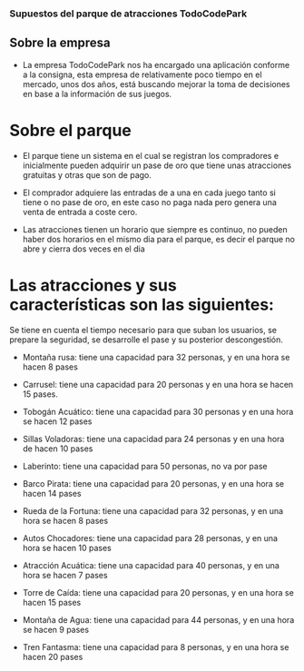 ### Supuestos del parque de atracciones TodoCodePark

## Sobre la empresa

- La empresa TodoCodePark nos ha encargado una aplicación conforme a la consigna, esta empresa de relativamente poco tiempo en el mercado, unos dos años, está buscando mejorar la toma de decisiones en base a la información de sus juegos.

# Sobre el parque

- El parque tiene un sistema en el cual se registran los compradores e inicialmente pueden adquirir un pase de oro que tiene unas atracciones gratuitas y otras que son de pago.

- El comprador adquiere las entradas de a una en cada juego tanto si tiene o no pase de oro, en este caso no paga nada pero genera una venta de entrada a coste cero.

- Las atracciones tienen un horario que siempre es continuo, no pueden haber dos horarios en el mismo dia para el parque, es decir el parque no abre y cierra dos veces en el dia


# Las atracciones y sus características son las siguientes:

Se tiene en cuenta el tiempo necesario para que suban los usuarios, se prepare la seguridad, se desarrolle el pase y su posterior descongestión.

- Montaña rusa: tiene una capacidad para 32 personas, y en una hora se hacen 8 pases

- Carrusel: tiene una capacidad para 20 personas y en una hora se hacen 15 pases. 

- Tobogán Acuático: tiene una capacidad para 30 personas y en una hora se hacen 12 pases

- Sillas Voladoras: tiene una capacidad para 24 personas y en una hora de hacen 10 pases

- Laberinto: tiene una capacidad para 50 personas, no va por pase

- Barco Pirata: tiene una capacidad para 20 personas, y en una hora se hacen 14 pases

- Rueda de la Fortuna: tiene una capacidad para 32 personas, y en una hora se hacen 8 pases

- Autos Chocadores: tiene una capacidad para 28 personas, y en una hora se hacen 10 pases

- Atracción Acuática: tiene una capacidad para 40 personas, y en una hora se hacen 7 pases

- Torre de Caída: tiene una capacidad para 20 personas, y en una hora se hacen 15 pases

- Montaña de Agua: tiene una capacidad para 44 personas, y en una hora se hacen 9 pases

- Tren Fantasma: tiene una capacidad para 8 personas, y en una hora se hacen 20 pases
